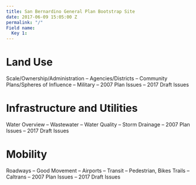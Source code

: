 ```yaml
---
title: San Bernardino General Plan Bootstrap Site
date: 2017-06-09 15:05:00 Z
permalink: "/"
Field name:
  Key 1: 
---
```


# Land Use

Scale/Ownership/Administration – Agencies/Districts – Community Plans/Spheres of Influence – Military – 2007 Plan Issues – 2017 Draft Issues

# Infrastructure and Utilities

Water Overview – Wastewater – Water Quality – Storm Drainage – 2007 Plan Issues – 2017 Draft Issues

# Mobility

Roadways – Good Movement – Airports – Transit – Pedestrian, Bikes Trails – Caltrans – 2007 Plan Issues – 2017 Draft Issues